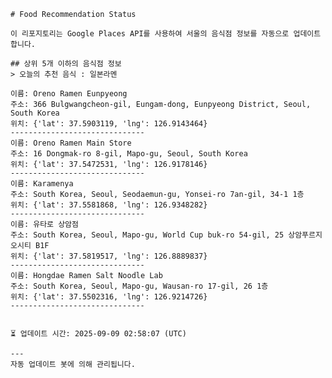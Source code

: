 
    # Food Recommendation Status

    이 리포지토리는 Google Places API를 사용하여 서울의 음식점 정보를 자동으로 업데이트합니다.

    ## 상위 5개 이하의 음식점 정보
    > 오늘의 추천 음식 : 일본라멘

	이름: Oreno Ramen Eunpyeong
	주소: 366 Bulgwangcheon-gil, Eungam-dong, Eunpyeong District, Seoul, South Korea
	위치: {'lat': 37.5903119, 'lng': 126.9143464}
	------------------------------
	이름: Oreno Ramen Main Store
	주소: 16 Dongmak-ro 8-gil, Mapo-gu, Seoul, South Korea
	위치: {'lat': 37.5472531, 'lng': 126.9178146}
	------------------------------
	이름: Karamenya
	주소: South Korea, Seoul, Seodaemun-gu, Yonsei-ro 7an-gil, 34-1 1층
	위치: {'lat': 37.5581868, 'lng': 126.9348282}
	------------------------------
	이름: 유타로 상암점
	주소: South Korea, Seoul, Mapo-gu, World Cup buk-ro 54-gil, 25 상암푸르지오시티 B1F
	위치: {'lat': 37.5819517, 'lng': 126.8889837}
	------------------------------
	이름: Hongdae Ramen Salt Noodle Lab
	주소: South Korea, Seoul, Mapo-gu, Wausan-ro 17-gil, 26 1층
	위치: {'lat': 37.5502316, 'lng': 126.9214726}
	------------------------------


    ⏳ 업데이트 시간: 2025-09-09 02:58:07 (UTC)

    ---
    자동 업데이트 봇에 의해 관리됩니다.
    